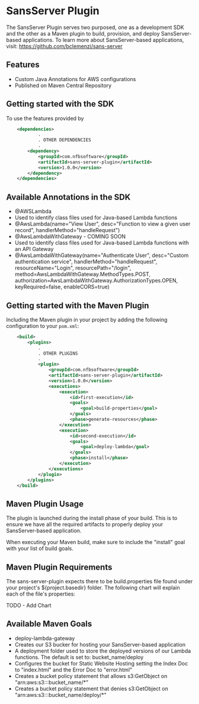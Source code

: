 # SansServer Plugin
The SansServer Plugin serves two purposed, one as a development SDK and the other as a Maven plugin to build, provision, and deploy SansServer-based applications.  To learn more about SansServer-based applications, visit:  https://github.com/bclemenzi/sans-server

Features
--------

  * Custom Java Annotations for AWS configurations
  * Published on Maven Central Repository
  
Getting started with the SDK
---------------
To use the features provided by
```xml
	<dependencies>
			.
			. OTHER DEPENDENCIES
			.
		<dependency>
			<groupId>com.nfbsoftware</groupId>
			<artifactId>sans-server-plugin</artifactId>
			<version>1.0.0</version>
		</dependency>
	</dependencies>
```

Available Annotations in the SDK
---------------
 * @AWSLambda
  * Used to identify class files used for Java-based Lambda functions
  * @AwsLambda(name="View User", desc="Function to view a given user record", handlerMethod="handleRequest")
 * @AwsLambdaWithGateway - COMING SOON
  * Used to identify class files used for Java-based Lambda functions with an API Gateway
  * @AwsLambdaWithGateway(name="Authenticate User", desc="Custom authentication service", handlerMethod="handleRequest", resourceName="Login", resourcePath="/login", method=AwsLambdaWithGateway.MethodTypes.POST, authorization=AwsLambdaWithGateway.AuthorizationTypes.OPEN, keyRequired=false, enableCORS=true)
  
Getting started with the Maven Plugin
---------------
Including the Maven plugin in your project by adding the following configuration to your `pom.xml`:

```xml
	<build>
		<plugins>
			.
			. OTHER PLUGINS
			.
			<plugin>
                <groupId>com.nfbsoftware</groupId>
				<artifactId>sans-server-plugin</artifactId>
				<version>1.0.0</version>
            	<executions>
                	<execution>
                		<id>first-execution</id>
                    	<goals>
                        	<goal>build-properties</goal>
                    	</goals>
                    	<phase>generate-resources</phase>
                	</execution>
                	<execution>
                		<id>second-execution</id>
                    	<goals>
                        	<goal>deploy-lambda</goal>
                    	</goals>
                    	<phase>install</phase>
                	</execution>
            	</executions>
            </plugin>
		</plugins>
	</build>
```

Maven Plugin Usage
--------
The plugin is launched during the install phase of your build.  This is to ensure we have all the required artifacts to properly deploy your SansServer-based application.  

When executing your Maven build, make sure to include the "install" goal with your list of build goals.

Maven Plugin Requirements
--------
The sans-server-plugin expects there to be build.properties file found under your project's ${project.basedir} folder.  The following chart will explain each of the file's properties:

TODO - Add Chart

Available Maven Goals
--------
 * deploy-lambda-gateway
  * Creates our S3 bucker for hosting your SansServer-based application
  * A deployment folder used to store the deployed versions of our Lambda functions.  The default is set to:  bucket_name/deploy
  * Configures the bucket for Static Website Hosting setting the Index Doc to "index.html" and the Error Doc to "error.html"
  * Creates a bucket policy statement that allows s3:GetObject on "arn:aws:s3:::bucket_name/*"
  * Creates a bucket policy statement that denies s3:GetObject on "arn:aws:s3:::bucket_name/deploy/*"
  
  